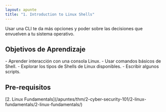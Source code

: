 ```yaml
---
layout: apunte
title: "1. Introduction to Linux Shells"
---
```


Usar una CLI te da más opciones y poder sobre las decisiones que envuelven a tu sistema operativo.

<h2>Objetivos de Aprendizaje</h2>
- Aprender interacción con una consola Linux.
- Usar comandos básicos de Shell.
- Explorar los tipos de Shells de Linux disponibles.
- Escribir algunos scripts.

<h2>Pre-requisitos</h2>
[2. Linux Fundamentals](/apuntes/thm/2-cyber-security-101/2-linux-fundamentals/2-linux-fundamentals/)
